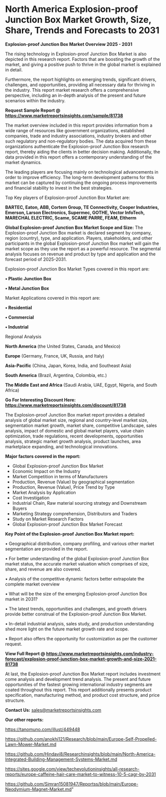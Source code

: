# North America Explosion-proof Junction Box Market Growth, Size, Share, Trends and Forecasts to 2031

<Strong> Explosion-proof Junction Box Market Overview 2025 - 2031</strong>

The rising technology in Explosion-proof Junction Box Market is also depicted in this research report. Factors that are boosting the growth of the market, and giving a positive push to thrive in the global market is explained in detail.

Furthermore, the report highlights on emerging trends, significant drivers, challenges, and opportunities, providing all necessary data for thriving in the industry. This report market research offers a comprehensive perspective, including an in-depth analysis of the present and future scenarios within the industry.

<strong>Request Sample Report @ <a href=https://www.marketreportsinsights.com/sample/81738>https://www.marketreportsinsights.com/sample/81738</a></strong>

The market overview included in this report provides information from a wide range of resources like government organizations, established companies, trade and industry associations, industry brokers and other such regulatory and non-regulatory bodies. The data acquired from these organizations authenticate the Explosion-proof Junction Box research report, thereby aiding the clients in better decision making. Additionally, the data provided in this report offers a contemporary understanding of the market dynamics.

The leading players are focusing mainly on technological advancements in order to improve efficiency. The long-term development patterns for this market can be captured by continuing the ongoing process improvements and financial stability to invest in the best strategies.

Top Key players of Explosion-proof Junction Box Market are:

<strong>BARTEC, Eaton, ABB, Cortem Group, TE Connectivity, Cooper Industries, Emerson, Larson Electronics, Supermec, GOTHE, Vector InfoTech, MARECHAL ELECTRIC, Scame, SCAME PARRE, FEAM, Eltherm</strong>

<strong><b>Global Explosion-proof Junction Box Market Scope and Size:</b></strong>
The Explosion-proof Junction Box market is declared segment by company, region (country), type, and application. Players, stakeholders, and other participants in the global Explosion-proof Junction Box market will gain the market scope as they use the report as a powerful resource. The segmental analysis focuses on revenue and product by type and application and the forecast period of 2025-2031.

Explosion-proof Junction Box Market Types covered in this report are:

<strong>• Plastic Junction Box

• Metal Junction Box</strong>

Market Applications covered in this report are:

<strong>• Residential

• Commercial

• Industrial</strong> 

Regional Analysis

<strong>North America</strong> (the United States, Canada, and Mexico)

<strong>Europe</strong> (Germany, France, UK, Russia, and Italy)

<strong>Asia-Pacific</strong> (China, Japan, Korea, India, and Southeast Asia)

<strong>South America</strong> (Brazil, Argentina, Colombia, etc.)

<strong>The Middle East and Africa</strong> (Saudi Arabia, UAE, Egypt, Nigeria, and South Africa)

<strong>Go For Interesting Discount Here: <a href=https://www.marketreportsinsights.com/discount/81738>https://www.marketreportsinsights.com/discount/81738</a></strong>

The Explosion-proof Junction Box market report provides a detailed analysis of global market size, regional and country-level market size, segmentation market growth, market share, competitive Landscape, sales analysis, impact of domestic and global market players, value chain optimization, trade regulations, recent developments, opportunities analysis, strategic market growth analysis, product launches, area marketplace expanding, and technological innovations.

<strong><b>Major factors covered in the report:</b></strong>
<ul>
  <li>Global Explosion-proof Junction Box Market </li>
  <li>Economic Impact on the Industry</li>
  <li>Market Competition in terms of Manufacturers</li>
  <li>Production, Revenue (Value) by geographical segmentation</li>
  <li>Production, Revenue (Value), Price Trend by Type</li>
  <li>Market Analysis by Application</li>
  <li>Cost Investigation</li>
  <li>Industrial Chain, Raw material sourcing strategy and Downstream Buyers</li>
  <li>Marketing Strategy comprehension, Distributors and Traders</li>
  <li>Study on Market Research Factors</li>
  <li>Global Explosion-proof Junction Box Market Forecast</li>
</ul>

<strong><b>Key Point of the Explosion-proof Junction Box Market report:</b></strong>

• Geographical distribution, company profiling, and various other market segmentation are provided in the report.

• For better understanding of the global Explosion-proof Junction Box market status, the accurate market valuation which comprises of size, share, and revenue are also covered.

• Analysis of the competitive dynamic factors better extrapolate the complete market overview

• What will be the size of the emerging Explosion-proof Junction Box market in 2031?

• The latest trends, opportunities and challenges, and growth drivers provide better construal of the Explosion-proof Junction Box Market.

• In-detail industrial analysis, sales study, and production understanding shed more light on the future market growth rate and scope.

• Report also offers the opportunity for customization as per the customer request.

<strong><b>View Full Report @ <a href=https://www.marketreportsinsights.com/industry-forecast/explosion-proof-junction-box-market-growth-and-size-2021-81738>https://www.marketreportsinsights.com/industry-forecast/explosion-proof-junction-box-market-growth-and-size-2021-81738</a></b></strong>


At last, the Explosion-proof Junction Box Market report includes investment come analysis and development trend analysis. The present and future opportunities of the fastest growing international industry segments are coated throughout this report. This report additionally presents product specification, manufacturing method, and product cost structure, and price structure.

<strong>Contact Us:</strong>
sales@marketreportsinsights.com

<strong>Our other reports:</strong>

<a href=https://tanomuno.com/illust/449448>https://tanomuno.com/illust/449448</a>

<a href=https://github.com/anokhi121/Research/blob/main/Europe-Self-Propelled-Lawn-Mower-Market.md>https://github.com/anokhi121/Research/blob/main/Europe-Self-Propelled-Lawn-Mower-Market.md</a>

<a href=https://github.com/Hindavi8/Researchinsights/blob/main/North-America-Integrated-Building-Management-Systems-Market.md>https://github.com/Hindavi8/Researchinsights/blob/main/North-America-Integrated-Building-Management-Systems-Market.md</a>

<a href=https://sites.google.com/view/techevolutioninsights/all-research-reports/europe-caffeine-hair-care-market-to-witness-10-5-cagr-by-2031>https://sites.google.com/view/techevolutioninsights/all-research-reports/europe-caffeine-hair-care-market-to-witness-10-5-cagr-by-2031</a>

<a href=https://github.com/Simran15081947/Reportss/blob/main/Europe-Neodymium-Magnet-Market.md>https://github.com/Simran15081947/Reportss/blob/main/Europe-Neodymium-Magnet-Market.md</a>"
